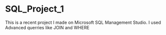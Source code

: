 # SQL_Project_1
This is a recent project I made on Microsoft SQL Management Studio. 
I used Advanced querries like JOIN and WHERE

